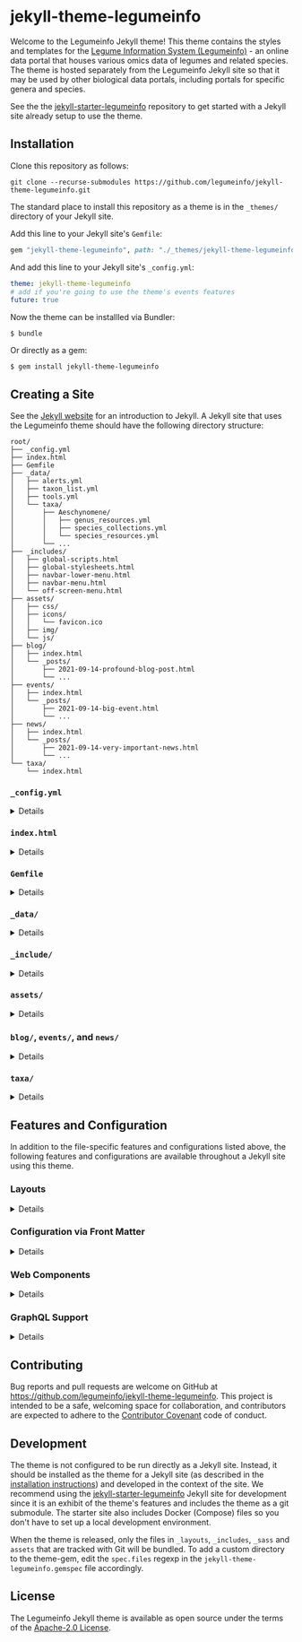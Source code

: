 # jekyll-theme-legumeinfo

Welcome to the Legumeinfo Jekyll theme!
This theme contains the styles and templates for the [Legume Information System (Legumeinfo)](https://legumeinfo.org/) - an online data portal that houses various omics data of legumes and related species.
The theme is hosted separately from the Legumeinfo Jekyll site so that it may be used by other biological data portals, including portals for specific genera and species.

See the the [jekyll-starter-legumeinfo](https://github.com/legumeinfo/jekyll-starter-legumeinfo) repository to get started with a Jekyll site already setup to use the theme.

## Installation

Clone this repository as follows:

    git clone --recurse-submodules https://github.com/legumeinfo/jekyll-theme-legumeinfo.git

The standard place to install this repository as a theme is in the `_themes/` directory of your Jekyll site.

Add this line to your Jekyll site's `Gemfile`:

```ruby
gem "jekyll-theme-legumeinfo", path: "./_themes/jekyll-theme-legumeinfo"
```

And add this line to your Jekyll site's `_config.yml`:

```yaml
theme: jekyll-theme-legumeinfo
# add if you're going to use the theme's events features
future: true
```

Now the theme can be installled via Bundler:

    $ bundle

Or directly as a gem:

    $ gem install jekyll-theme-legumeinfo

## Creating a Site

See the [Jekyll website](https://jekyllrb.com/) for an introduction to Jekyll.
A Jekyll site that uses the Legumeinfo theme should have the following directory structure:

```
root/
├── _config.yml
├── index.html
├── Gemfile
├── _data/
│   ├── alerts.yml
│   ├── taxon_list.yml
│   ├── tools.yml
│   └── taxa/
│       ├── Aeschynomene/
│       │   ├── genus_resources.yml
│       │   ├── species_collections.yml
│       │   └── species_resources.yml
│       └── ...
├── _includes/
│   ├── global-scripts.html
│   ├── global-stylesheets.html
│   ├── navbar-lower-menu.html
│   ├── navbar-menu.html
│   └── off-screen-menu.html
├── assets/
│   ├── css/
│   ├── icons/
│   │   └── favicon.ico
│   ├── img/
│   └── js/
├── blog/
│   ├── index.html
│   └── _posts/
│       ├── 2021-09-14-profound-blog-post.html
│       └── ...
├── events/
│   ├── index.html
│   └── _posts/
│       ├── 2021-09-14-big-event.html
│       └── ...
├── news/
│   ├── index.html
│   └── _posts/
│       ├── 2021-09-14-very-important-news.html
│       └── ...
└── taxa/
    └── index.html
```

### `_config.yml`
<details>

The `_config.yml` file should be auto-generated when you create your Jekyll site.
This file contains configuration information used by both Jekyll and the Legumeinfo Jekyll theme.
The Legumeinfo Jekyll theme supports the following entries:

* `title`: String (the title used for all pages and shown in the site navbar)
* `subtitle` (optional): String (the subtitle shown in the site navbar)
* `logo` (optional): String (the URL to the site's logo image)
* `email` (optional): String (how users may contact the maintainers of the site)
* `description`: String (the description used in the site meta)
* `baseurl`: String (the subpath of your site, e.g. /blog)
* `url`: String (the base hostname & protocol for your site, e.g. http://example.com)
* `google_analytics_id` (optional): String (unique Google Analytics ID for the site)
* `card_item_limit` (default=`3`): Integer (maximum number of items to display in each card for which no individual limit is specified)
* `blog_card_item_limit` (default=`card_item_limit`): Integer (maximum number of items to display in the Blog card)
* `news_card_item_limit` (default=`card_item_limit`): Integer (maximum number of items to display in the News card)
* `events_card_item_limit` (default=`card_item_limit`): Integer (maximum number of items to display in the Events card)
* `twitter_card_item_limit` (default=`card_item_limit`): Integer (maximum number of items to display in the Twitter card)
* `twitter_username` (optional): String (the site's Twitter handle for social media links)
* `github_username` (optional): String (the site's GitHub handle for social media links)
* `newsletter` (optional): String (the URL to where users can sign up for your site's newsletter)
* `style` (optional):
    * `link_color`: String (what color HTML links should be)
    * `link_hover_color`: String (what color HTML links should be when hovered)
    * `primary_background`: String (what the background color of the main navbar should be)
    * `invert_navbar_text`: Boolean (whether or not to invert the navbar text color)
    * `font_family` (default=`ProximaNova, -apple-system, BlinkMacSystemFont, "Segoe UI", Roboto, "Helvetica Neue", Arial, sans-serif`): String|Array (the default font family for the entire site; fonts are provided by the Web Browser so the array is treated as an ordered list of fonts to try)
    * `font_size` (default=`15px`): String (the default font size for the entire site)
    * `xxlarge_font_size` (default=`38px`): String (the default extra-extra-large font size for the entire site, normally 2.625 &times; `font_size`)
    * `xlarge_font_size` (default=`30px`): String (the default extra-large font size for the entire site, normally 2.0 &times; `font_size`)
    * `large_font_size` (default=`24px`): String (the default large font size for the entire site, normally 1.5 &times; `font_size`)
    * `medium_font_size` (default=`20px`): String (the default medium font size for the entire site, normally 1.25 &times; `font_size`)
    * `small_font_size` (default=`14px`): String (the default small font size for the entire site, normally 0.875 &times; `font_size`)
* `web_components_version` (default=`1.0.0`): String (the version of the Legumeinfo Web Components JavaScript library to use; see the [Web Components](#web-components) section for details)
* `graphql_uri` (default=`https://graphql.lis.ncgr.org/`): String (the URI of the GraphQL Server the theme should load data from; see the [GraphQL Support](#graphql-support) section for details)

As described in [Installation](#installation), you'll need to add the Legumeinfo Jekyll theme in your `_config.yml` file.
And you'll need to add `future: true` if you want to use the theme's events features.
</details>

### `index.html`
<details>

`index.html` is the homepage for the site.
It should contain a YML preamble with `title` and `layout` entries.
For example:

```yaml
---
title: Home
layout: home
---
```

The `layout` entry should always specify the `home` layout for the homepage.
See the [Configuration via Front Matter](#configuration-via-front-matter) section for details on how to enable the tools menu and the blog, news, events, and Twitter widgets.
</details>

### `Gemfile`
<details>

The `Gemfile` should be auto-generated when you create your Jekyll site.
As described in [Installation](#installation), you'll need to add the Legumeinfo Jekyll theme GEM as a dependency in your `Gemfile`.
</details>

### `_data/`
<details>

The `_data/` directory is used by Jekyll to load static data that is not accommodated by its blog model.
The Legumeinfo Jekyll theme expects two files to be in this directory: `species.yml` and `tools.yml`.

**`alerts.yml`** This file contains a list of alerts to be shown on top of the navbar in every page on the site. If the list is not empty, a bell icon will be added to the far right side of the navbar which can be used to toggle the element containing the alerts. Each alert in the list should adhere to the following schema pattern:

```yml
---
-
  type: "primary"|"success"|"warning"|"danger"
  message: "<b>Welcome to the legumeinfo Jekyll starter site!</b> The site's code can be found on <a href='https://github.com/legumeinfo/jekyll-starter-legumeinfo' target='_blank'>GitHub</a>. Click the bell (<span uk-icon='bell'></span>) in the navigation bar to toggle this alert."
```

**`taxon_list.yml` and `taxa/`** The `taxon_list.yml` file contains a list of taxa (genera) that the data portal provides omics data for.
When the Jekyll site is built, the theme geneartes a page in the `_site/taxa/` directory for each genus in the list using the [jekyll-datapage-generator plugin](https://github.com/avillafiorita/jekyll-datapage_gen) and the [`taxon` layout](#layouts).
The `taxon_list.yml` file should adhere to the following schema pattern:

```yml
---
-
  genus: Arachis
  description: "(peanut: domesticated and wild)"
  category: main
-
  genus: Cajanus
  description: "(pigeonpea)"
  category: main
-
  description: "(jointvetch; model for nodule evolution)"
  genus: Aeschynomene
  category: special
-
  description: "(potato bean: potential tuberous crop)"
  genus: Apios
  category: special
```
`category` should be one of `main` or `special` and will be used to determine what groupings the genera will be placed in in the taxa menu.

The `taxa/` directory should contain a subdirectory for each genus in the `taxon_list.yml` file.
Each subidrectory should contain three files: `genus_resources.yml`, `species_collections.yml`, and `species_resources.yml`.
`genus_resources.yml` should adhere to the following schema pattern:
```yml
---
commonName: jointvetch
description: Aeschynomene is a genus of flowering plants in the family Fabaceae, and
  was recently assigned to the informal monophyletic Dalbergia clade of the Dalbergieae.
  They are known commonly as jointvetches. These legumes are most common in warm regions
  and many species are aquatic. The genus as currently circumscribed is paraphyletic
  and it has been suggested that the subgenus Ochopodium be elevated to a new genus
  within the Dalbergieae, though other changes will also be required to render the
  genus monophyletic.
genus: Aeschynomene
resources:
- name: AeschynomeneMine
- URL: https://mines.legumeinfo.org/aeschynomenemine/begin.do
- description: InterMine for Aeschynomene species
species:
- evenia
taxid: 48134
```
`species_collections.yml` should adhere to the following schema pattern:
```yml
---
species:
- name: evenia
  genomes:
    - collection: CIAT22838.gnm1.XF73
      synopsis: "Aeschynomene evenia isolate CIAT22838, whole genome shotgun sequencing project."
  annotations:
    - collection: CIAT22838.gnm1.ann1.ZM3R
      synopsis: "Aeschynomene evenia isolate CIAT22838, whole genome shotgun sequencing project."
```
And `species_resources.yml` should adhere to the following schema pattern:
```yml
---
species:
- abbrev: aesev
  commonName: shrubby jointvetch
  description: The legume genus Aeschynomene L. includes approximately 150 tropical
    and subtropical species, part of them having a semi-aquatic lifestyle. Some hydrophytic
    Aeschynomene species display unusual symbiotic features such as stem nodulation
    and the presence of a Nod factor-independent infection process with some Bradyrhizobium
    strains. To decipher the mechanisms of this original symbiotic process, Aeschynomene
    evenia has emerged as a new model legume because of its advantageous genetic and
    developmental characteristics for molecular genetics. A. evenia (2n=20, 400 Mb/1C)
    is an autogamous diploid species that is annual or short-lived perennial, consisting
    of various genotypes.
  genus: Aeschynomene
  species: evenia
  strains:
  - accession: CIAT22838
    description: The sequenced A. evenia genotype is an inbred line produced by IRD
      from the accession CIAT22838 originating from Malawi. 94% of the 400 Mb genome
      was assembled, 80% anchored to the 10 A. evenia chromosomes and 32,667 protein-coding
      genes predicted, providing a platform for comparative genomics and analysis
      of the nitrogen-fixing symbiosis in legumes.
    identifier: CIAT22838
    name: CIAT22838
    origin: Malawi
    resources: []
  taxid: 561484
```

Note that the species aren't automatically listed anywhere in the theme.
We recommend overriding the navbar files (`_includes/navbar-menu.html`, `_includes/navbar-lower-menu.html`, and/or `_includes/off-screen-menu.html`) to add a link to a species template that lists the species.
See the [jekyll-starter-legumeinfo](https://github.com/legumeinfo/jekyll-starter-legumeinfo) repository for examples of overriding these files and iterating the species in a template.

**`tools.yml`** This file contains a list of tools that are provided by the data portal and links to them.
The list should adhere to the following schema:

```
---
- category: Browse and Search
  name: Gene Families
  description: Description
  url: "#"
- category: Browse and Search
  name: Genome Context Viewer
  description: Browser for dynamically discovering and viewing genomic synteny across
    selected species.
  url: "#"
- category: Search sequences and features against sequence databases
  name: BLAST Sequence Search
  description: Description
  url: "#"
```

These tools can optionally be listed in a vertical menu on the left side of every page in the site; see the [Configuration via Front Matter](#configuration-via-front-matter) section for details.
The tools within the list will be grouped by category.
</details>

### `_include/`
<details>

The `_include/` directory is used by Jekyll to place globally-included content onto the site. These files will replace the files of the same name in the theme.

**`navbar-menu.html`** contains the navigation bar menu seen on every page. It is recommended that this menu is given a [responsive width](https://getuikit.com/docs/width#responsive-width) so it can be replaced with a more compact menu on smaller screens. If using an off-screen menu (described below), it is recommend that the toggle component is placed here (see the [`_includes/navbar-menu.html`](https://github.com/legumeinfo/jekyll-theme-legumeinfo/blob/main/_includes/navbar-menu.html) for an example).

**`navbar-lower-menu.html`** contains the navigation bar menu that appears below the main navigation bar seen on every page. It is recommended that this menu is given a [responsive width](https://getuikit.com/docs/width#responsive-width) so it can be replaced with a more compact menu on smaller screens.

**`off-screen-menu.html`** contains a vertical menu that appears in an off-screen side-bar that's including on every page. The off-screen side-bar has unique div ID `#off-screen-menu` and can be toggled using UIkit's [Toggle component](https://getuikit.com/docs/toggle), e.g. `<button uk-toggle="target: #off-screen-menu" type="button"></button>`

**`global-scripts.html`** and **`global-stylesheets.html`** contain scripts and styles to be included on every page.
</details>

### `assets/`
<details>

The assets directory holds static assets that may be used in templates.

**`css/`** The Legumeinfo Jekyll theme uses the [UIkit css framework](https://getuikit.com/).
As such, all contents of the framework are available in the templates you define in your site.
You may add additional styling by saving custom styles in Cascading Style Sheet (`.css`) files in the `assets/css/` directory and importing the files in the templates you want to use them in:

```liquid
<link rel="stylesheet" href="{{ "assets/css/custom.css" | relative_url }}" type="text/css" />
```

**`icons/`** The `icons/` directory is intended to hold any icons you may want to use in your site.
However, there are certain icons the Legumeinfo Jekyll theme will specifically look for in this directory.
Specifically, in addition to the `favicon.ico`, the Legumeinfo Jekyll theme will attempt to load the following icons from the `assets/icons/` directory:

  * `apple-touch-icon-57x57.png`
  * `apple-touch-icon-114x114.png`
  * `apple-touch-icon-72x72.png`
  * `apple-touch-icon-144x144.png`
  * `apple-touch-icon-60x60.png`
  * `apple-touch-icon-120x120.png`
  * `apple-touch-icon-76x76.png`
  * `apple-touch-icon-152x152.png`
  * `apple-touch-icon-180x180.png`
  * `favicon-192x192.png`
  * `favicon-160x160.png`
  * `favicon-96x96.png`
  * `favicon-16x16.png`
  * `favicon-32x32.png`

**`img/`** The `img/` directory is intended to hold images that you want to use in your templates.
To do so, simply copy the image files in the `assets/img/` directory (or a subdirectory) and include them in the template where you want to use them:

```liquid
<img src="{{ "assets/img/lupine.jpg" | relative_url }}" />
```

**`js/`** Though Jekyll is a static site generator, dynamic behavior can be added via JavaScript.
The `js/` directory is intended to hold JavaScript (`.js`) files that you may want to include in you templates.
To include custom JavaScript in your site, put your scripts in the `assets/js/` directory and include them in the templates you want to use them in:

```liquid
<script src="{{ "assets/js/my-webcomponent.js" | relative_url }}"></script>
```
</details>

### `blog/`, `events/`, and `news/`
<details>

Jekyll is "blog aware," meaning it has built in support for blog-esque content.
The Legumeinfo Jekyll theme uses this support for a blog, events, and news.
To create a blog post, an event, or a news item, add an HTML file to the `blog/_posts/`, `events/_posts/`, or `news/_posts/` directory, respectively.
The filename should contain an [ISO formatted date](https://en.wikipedia.org/wiki/ISO_8601#Dates) and a title, such as `news/_posts/2021-02-24-sensational-news.html`.
The files must contain a YML preamble with `layout`, `title`, `author`, and `summary` entries.
Additionally, a blog and news preamble should contain an `author` entry, and an event preamble can contain an `end_date` entry if it's a multi-day event.
For example, `blog/_posts/2021-09-14-profound-blog-post.html` may have the preamble:
```yaml
---
layout:     blog-item
title:      Sensational Event!
end_date:   2022-02-25
summary:    This event is sensational! Probably because it's so long...
---
```
`events/_posts/2021-09-14-big-event.html` may have the preamble:
```yaml
---
layout:     event
title:      Sensational Event!
end_date:   2022-02-25
summary:    This event is sensational! Probably because it's so long...
---
```
And `news/_posts/2021-09-14-very-important-news.html` may have the preamble:
```yaml
---
layout:     news-item
title:      Sensational News!
author:     Alan Cleary
summary:    This news is sensational! Everyone will talk about it... but it changes nothing.
---
```

Note that the blog post's `layout` entry has the value `blog-item`.
This defines a layout provided by the Legumeinfo Jekyll theme for blog posts, thus all blog posts should specify the `blog-item` layout.
Similarly, the event's `layout` entry has the value `event` and the news item's `layout` entry has the value `news-item`.
All events and news items should specify these layouts as well.

The most recent blog posts, events, and news items will be listed in cards on the right side of the homepage.
These cards contain links to `blog/index.html`, `events/index.html`, and `news/index.html`, respectively.
It is left to users of the theme to implement these pages.
See the [jekyll-starter-legumeinfo](https://github.com/legumeinfo/jekyll-starter-legumeinfo) repository for example implementations of these pages.

**[By default](https://jekyllrb.com/docs/upgrading/2-to-3/#future-posts) Jekyll doesn't generate static pages for posts whose date is after the date the site was built.
The theme requires this functionality because events (i.e. posts) of interest are those that haven't happened yet, i.e. future events.
The theme cannot enable this for a site so the site must enable it by adding the following to its** `_config.yml` **file:**
```yaml
# _config.yml
future: true
```
</details>

### `taxa/`
<details>

The theme generates a page for each taxon (genus) when the Jekyll site is built; see **`taxon_list.yml` and `taxa/`** in the [`_data/`](#_data) section for details.
These pages are placed in the `_site/taxa/` directory, which corresponds to the `taxa/` directory in the site's source code.
It is left to users of the theme to implement the `taxa/index.html` page.
See the [jekyll-starter-legumeinfo](https://github.com/legumeinfo/jekyll-starter-legumeinfo) repository for an example implementations of this page.
</details>


## Features and Configuration

In addition to the file-specific features and configurations listed above, the following features and configurations are available throughout a Jekyll site using this theme.


### Layouts
<details>

In general, a page can be added to a Jekyll site by simply creating a new HTML file.
The URL of the page will correspond to its directory structure and the name of the HTML file.
However, every page must contain a YML preamble that, at a minimum, defines the layout that should be used via the `layout` entry.
The Legumeinfo Jekyll theme provides the following layouts:

* `base`: The base layout for all pages.
* `default`: The default layout used if a page does not specify a layout.
* `404`: The layout used when a page is not found.
* `blog-item`: The layout used when viewing a specific blog post. Uses `reading-width` layout.
* `blog`: The layout used when viewing all blog posts.
* `event`: The layout used when viewing a specific event.
* `events`: The layout used when viewing all events (automatically updates without rebuilding site).
* `full-width`: A layout uses the full width of the page for content.
* `home`: The layout used when viewing the home page.
* `news-item`: The layout used when viewing a specific news item.
* `news`: The layout used when viewing all news items.
* `page`: Alias for `default`.
* `post`: Alias for `default`.
* `reading-width`: A layout that puts content in a container with an ideal width for reading.
* `taxon`: The template used when generating pages for the taxa (genera) in the `_data/taxon_list.yml` file.

It is recommend that each page uses the `default` layout unless the page corresponds to a previously described page that has a specific layout.
</details>

### Configuration via Front Matter
<details>

The theme allows configuration of specific pages via [front matter variables](https://jekyllrb.com/docs/front-matter/).
The following variables are currently supported:

* `tools_menu` (optional): Boolean (shows the vertical tools menu on any page using the default template)
* `blog_card` (optional): Boolean (shows the blog card on the home page)
* `news_card` (optional): Boolean (shows the news card on the home page)
* `events_card` (optional): Boolean (shows the events card on the home page)
* `twitter_card` (optional): Boolean (shows the Twitter feed card on the home page)
* `web_components` (optional): Boolean (includes the Legumeinfo Web Components JavaScript in the page)

Note, [front matter default values](https://jekyllrb.com/docs/configuration/front-matter-defaults/) can be set in the `_config.yml` file.
For example, the following would show the vertical tools menu every page that uses the default template:

```yml
defaults:
  -
    scope:
      path: ""
    values:
      tools_menu: true
```
</details>

### Web Components
<details>

The theme uses the [Legumeinfo Web Components](https://www.npmjs.com/package/@legumeinfo/web-components) JavaScript library to support dynamic functionality, such as gene search.
Since not every page needs Web Components, you must "opt-in" to including the Legumeinfo Web Components JavaScript on pages you want to use components in.
This is done using the `web_components` [front matter variable](#configuration-via-front-matter).
For example:
```liquid
---
web_components: true
---

<lis-gene-search-element id="gene-search"></lis-gene-search-element>

<script type="module">
  import {getOrganismsFormDataFunction, geneSearchFunction} from "lis-graphql";
  const geneSearchElement = document.getElementById('gene-search');
  geneSearchElement.formDataFunction = getOrganismsFormDataFunction;
  geneSearchElement.searchFunction = geneSearchFunction;
</script>
```
The theme specifies which version of the Legumeinfo Web Components JavaScript library to use.
However, this can be overridden using the `web_components_version` variable in the [`_config.yml` file](#_configyml).
</details>

### GraphQL Support
<details>

Legumeinfo uses a [GraphQL Server](https://github.com/legumeinfo/graphql-server) to provide a consistent, interconnected API for accessing its data and services.
For convenience, the theme provides JavaScript for querying a GraphQL Server, including functions that fetch and format data for specific Web Components.
These scripts are available via the `lis-graphql` JavaScript module.
This module can be loaded on any page by simply importing one or more features from the module, as demonstrated in [Web Components](#web-components).
The theme loads data from the Legumeinfo GraphQL Server by default.
However, this can be overridden using the `graphql_uri` variable in the [`_config.yml` file](#_configyml).
</details>

## Contributing

Bug reports and pull requests are welcome on GitHub at https://github.com/legumeinfo/jekyll-theme-legumeinfo. This project is intended to be a safe, welcoming space for collaboration, and contributors are expected to adhere to the [Contributor Covenant](http://contributor-covenant.org) code of conduct.

## Development

The theme is not configured to be run directly as a Jekyll site.
Instead, it should be installed as the theme for a Jekyll site (as described in the [installation instructions](#installation)) and developed in the context of the site.
We recommend using the [jekyll-starter-legumeinfo](https://github.com/legumeinfo/jekyll-starter-legumeinfo) Jekyll site for development since it is an exhibit of the theme's features and includes the theme as a git submodule.
The starter site also includes Docker (Compose) files so you don't have to set up a local development environment.

When the theme is released, only the files in `_layouts`, `_includes`, `_sass` and `assets` that are tracked with Git will be bundled.
To add a custom directory to the theme-gem, edit the `spec.files` regexp in the `jekyll-theme-legumeinfo.gemspec` file accordingly.

## License

The Legumeinfo Jekyll theme is available as open source under the terms of the [Apache-2.0 License](https://opensource.org/licenses/Apache-2.0).

